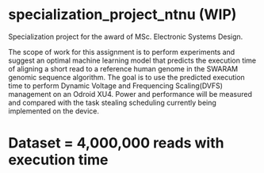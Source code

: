 # specialization_project_ntnu (WIP)
Specialization project for the award of MSc. Electronic Systems Design.

The scope of work for this assignment is to perform experiments and suggest an optimal machine learning model
that predicts the execution time of aligning a short read to a reference human genome in the SWARAM genomic sequence algorithm.
The goal is to use the predicted execution time to perform Dynamic Voltage and Frequencing Scaling(DVFS) management on an Odroid XU4.
Power and performance will be measured and compared with the task stealing scheduling currently being implemented on the device.

# Dataset = 4,000,000 reads with execution time

